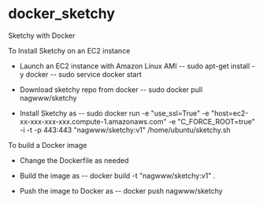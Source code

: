 docker_sketchy
=====================

Sketchy with Docker

To Install Sketchy on an EC2 instance

- Launch an EC2 instance with Amazon Linux AMI
-- sudo apt-get install -y docker
-- sudo service docker start

- Download sketchy repo from docker
-- sudo docker pull nagwww/sketchy

- Install Sketchy as
--  sudo docker run -e "use_ssl=True" -e "host=ec2-xx-xxx-xxx-xxx.compute-1.amazonaws.com" -e  "C_FORCE_ROOT=true" -i -t -p 443:443 "nagwww/sketchy:v1" /home/ubuntu/sketchy.sh

To build a Docker image
- Change the Dockerfile as needed

- Build the image as
--  docker build -t "nagwww/sketchy:v1" .

- Push the image to Docker as
-- docker push nagwww/sketchy

